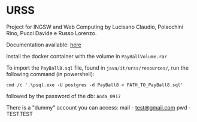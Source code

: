 # URSS
Project for INGSW and Web Computing by Lucisano Claudio, Polacchini Rino, Pucci Davide e Russo Lorenzo.

Documentation available: [here](https://studentiunical.sharepoint.com/:b:/r/sites/URSSUnicalRiccaSStudents/Shared%20Documents/General/Presentazione%20PayBall8.pdf?csf=1&web=1&e=SICQo0)

Install the docker container with the volume in `PayBallVolume.rar`

To import the `PayBall8.sql` file, found in `java/it/urss/resources/`, run the following command (in powershell):
```
cmd /c '.\psql.exe -U postgres -d PayBall8 < PATH_TO_PayBall8.sql'
```
followed by the password of the db: `Anda_0917`

There is a "dummy" account you can access:
mail - test@gmail.com
pwd - TESTTEST
